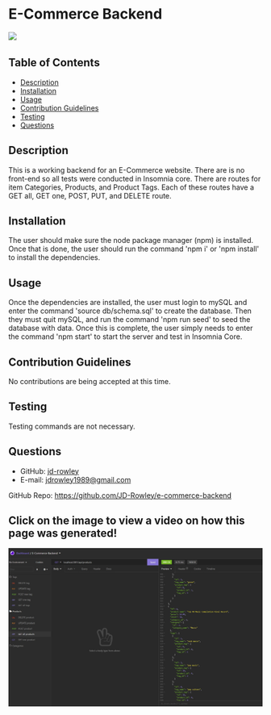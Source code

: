 # E-Commerce Backend
  
  [
    <img src="https://img.shields.io/static/v1?label=LICENSE&message=MIT&color=informational&style=for-the-badge" />
    ](https://choosealicense.com/)
  
  ## Table of Contents
  * [Description](#description)
  * [Installation](#installation)
  * [Usage](#usage)
  * [Contribution Guidelines](#contribution-guidelines)
  * [Testing](#testing)
  * [Questions](#questions) 
    
  ## Description
  This is a working backend for an E-Commerce website. There are is no front-end so all tests were conducted in Insomnia core. There are routes for item Categories, Products, and Product Tags. Each of these routes have a GET all, GET one, POST, PUT, and DELETE route.
  ## Installation
  The user should make sure the node package manager (npm) is installed. Once that is done, the user should run the command 'npm i' or 'npm install' to install the dependencies.
  ## Usage
  Once the dependencies are installed, the user must login to mySQL and enter the command 'source db/schema.sql' to create the database. Then they must quit mySQL, and run the command 'npm run seed' to seed the database with data. Once this is complete, the user simply needs to enter the command 'npm start' to start the server and test in Insomnia Core.
  ## Contribution Guidelines
  No contributions are being accepted at this time.
  ## Testing
  Testing commands are not necessary.
  ## Questions
  * GitHub: [jd-rowley](http://github.com/jd-rowley)
  * E-mail: jdrowley1989@gmail.com

  GitHub Repo: https://github.com/JD-Rowley/e-commerce-backend

  ## Click on the image to view a video on how this page was generated!
[![Sample Page Layout](/assets/img/screenshot.JPG)](https://watch.screencastify.com/v/SCM1ITyBmaGzXsP5RhQY)